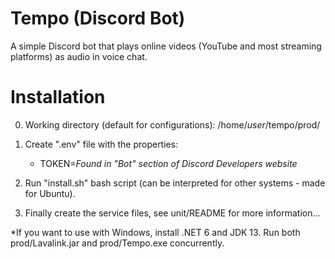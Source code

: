# Tempo (Discord Bot)

A simple Discord bot that plays online videos (YouTube and most streaming platforms) as audio in voice chat.

# Installation

0. Working directory (default for configurations): /home/*user*/tempo/prod/

1. Create ".env" file with the properties:
    - TOKEN=*Found in "Bot" section of Discord Developers website*

2. Run "install.sh" bash script (can be interpreted for other systems - made for Ubuntu).

3. Finally create the service files, see unit/README for more information...

*If you want to use with Windows, install .NET 6 and JDK 13. Run both prod/Lavalink.jar and prod/Tempo.exe concurrently.
